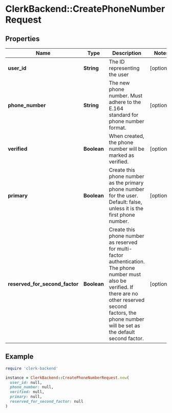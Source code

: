 # ClerkBackend::CreatePhoneNumberRequest

## Properties

| Name | Type | Description | Notes |
| ---- | ---- | ----------- | ----- |
| **user_id** | **String** | The ID representing the user | [optional] |
| **phone_number** | **String** | The new phone number. Must adhere to the E.164 standard for phone number format. | [optional] |
| **verified** | **Boolean** | When created, the phone number will be marked as verified. | [optional] |
| **primary** | **Boolean** | Create this phone number as the primary phone number for the user. Default: false, unless it is the first phone number. | [optional] |
| **reserved_for_second_factor** | **Boolean** | Create this phone number as reserved for multi-factor authentication. The phone number must also be verified. If there are no other reserved second factors, the phone number will be set as the default second factor. | [optional] |

## Example

```ruby
require 'clerk-backend'

instance = ClerkBackend::CreatePhoneNumberRequest.new(
  user_id: null,
  phone_number: null,
  verified: null,
  primary: null,
  reserved_for_second_factor: null
)
```

